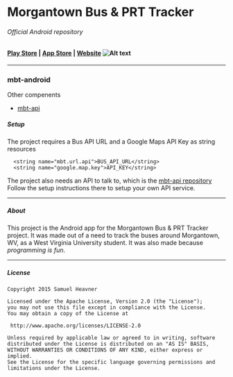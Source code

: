 # Morgantown Bus & PRT Tracker 
###### Official Android repository

#### [Play Store](https://play.google.com/store/apps/details?id=com.slheavner.wvubus) | [App Store](https://itunes.apple.com/us/app/morgantown-bus-prt-tracker/id993385664?ls=1&mt=8) | [Website](http://morgantownbustracker.org) ![Alt text](https://raw.github.com/slheavner/mbt-android/master/app/src/main/res/drawable-xxxhdpi/ic_launcher.png "mbt-android logo")
-----
### mbt-android
Other compenents
* [mbt-api](https://github.com/slheavner/mbt-api)

##### Setup
The project requires a Bus API URL and a Google Maps API Key as string resources
```
  <string name="mbt.url.api">BUS_API_URL</string>
  <string name="google.map.key">API_KEY</string>
```
The project also needs an API to talk to, which is the [mbt-api repository](https://github.com/slheavner/mbt-api)  
Follow the setup instructions there to setup your own API service.

-----
##### About

This project is the Android app for the Morgantown Bus & PRT Tracker project. It was made out of a need to track the buses around Morgantown, WV, as a West Virginia University student. It was also made because *programming is fun*.

-----
##### License
```
Copyright 2015 Samuel Heavner

Licensed under the Apache License, Version 2.0 (the "License");
you may not use this file except in compliance with the License.
You may obtain a copy of the License at

 http://www.apache.org/licenses/LICENSE-2.0

Unless required by applicable law or agreed to in writing, software
distributed under the License is distributed on an "AS IS" BASIS,
WITHOUT WARRANTIES OR CONDITIONS OF ANY KIND, either express or implied.
See the License for the specific language governing permissions and
limitations under the License.
```
